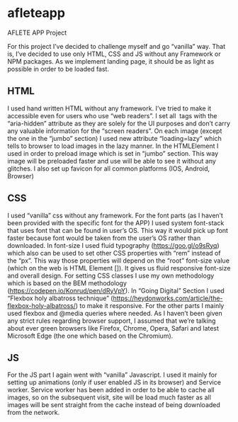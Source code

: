 # afleteapp
AFLETE APP Project

For this project I’ve decided to challenge myself and go “vanilla” way. That is, I’ve decided to use only HTML, CSS and JS without any Framework or NPM packages. As we implement landing page, it should be as light as possible in order to be loaded fast.

## HTML
I used hand written HTML without any framework. I’ve tried to make it accessible even for users who use “web readers”.
I set all <img> tags with the “aria-hidden” attribute as they are solely for the UI purposes and don’t carry any valuable information for the “screen readers”. On each image (except the one in the “jumbo” section) I used new attribute “loading=lazy” which tells to browser to load images in the lazy manner. In the <head> HTMLElement I used <link preload> in order to preload image which is set in “jumbo” section. This way image will be preloaded faster and use will be able to see it without any glitches. I also set up favicon for all common platforms (IOS, Android, Browser)

## CSS
I used “vanilla” css without any framework. For the font parts (as I haven’t been provided with the specific font for the APP) I used system font-stack that uses font that can be found in user’s OS. This way it would pick up font faster because font would be taken from the user’s OS rather than downloaded. In font-size I used fluid typography (https://goo.gl/o9sRyq) which also can be used to set other CSS properties with “rem” instead of the “px”. This way those properties will depend on the “root” font-size value (which on the web is HTML Element [<html>]). It gives us fluid responsive font-size and overall design. For setting CSS classes I use my own methodology which is based on the BEM methodology (https://codepen.io/Konrud/pen/dRyVpY). In “Going Digital” Section I used “Flexbox holy albatross technique” (https://heydonworks.com/article/the-flexbox-holy-albatross/) to make it responsive. For the other parts I mainly used flexbox and @media queries where needed. As I haven’t been given any strict rules regarding browser support, I assumed that we’re talking about ever green browsers like Firefox, Chrome, Opera, Safari and latest Microsoft Edge (the one which based on the Chromium). 


## JS
For the JS part I again went with “vanilla” Javascript. I used it mainly for setting up animations (only if user enabled JS in its browser) and Service worker. Service worker has been added in order to be able to cache all images, so on the subsequent visit, site will be load much faster as all images will be sent straight from the cache instead of being downloaded from the network.
